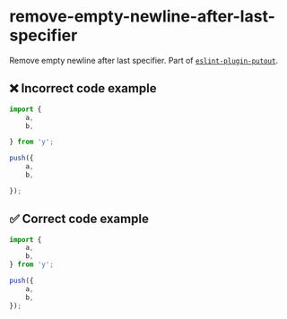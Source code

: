 # remove-empty-newline-after-last-specifier

Remove empty newline after last specifier.
Part of [`eslint-plugin-putout`](https://github.com/coderaiser/putout/tree/master/packages/eslint-plugin-putout#rules).

## ❌ Incorrect code example

```js
import {
    a,
    b,

} from 'y';

push({
    a,
    b,

});
```

## ✅ Correct code example

```js
import {
    a,
    b,
} from 'y';

push({
    a,
    b,
});
```
